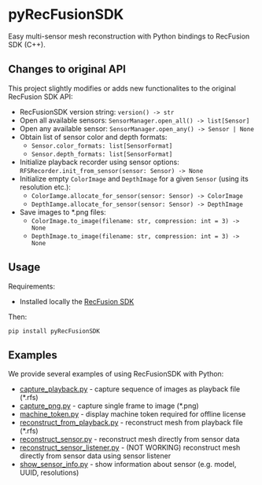 # pyRecFusionSDK

Easy multi-sensor mesh reconstruction with Python bindings to RecFusion SDK (C++).

## Changes to original API

This project slightly modifies or adds new functionalites to the original RecFusion SDK API:

- RecFusionSDK version string: `version() -> str`
- Open all available sensors: `SensorManager.open_all() -> list[Sensor]`
- Open any available sensor: `SensorManager.open_any() -> Sensor | None`
- Obtain list of sensor color and depth formats:
  - `Sensor.color_formats: list[SensorFormat]`
  - `Sensor.depth_formats: list[SensorFormat]`
- Initialize playback recorder using sensor options: `RFSRecorder.init_from_sensor(sensor: Sensor) -> None`
- Initialize empty `ColorImage` and `DepthImage` for a given `Sensor` (using its resolution etc.):
  - `ColorIamge.allocate_for_sensor(sensor: Sensor) -> ColorImage`
  - `DepthIamge.allocate_for_sensor(sensor: Sensor) -> DepthImage`
- Save images to \*.png files:
  - `ColorImage.to_image(filename: str, compression: int = 3) -> None`
  - `DepthImage.to_image(filename: str, compression: int = 3) -> None`

## Usage

Requirements:
* Installed locally the [RecFusion SDK](https://www.recfusion.net/download-recfusion/)

Then:

```shell
pip install pyRecFusionSDK
```

## Examples

We provide several examples of using RecFusionSDK with Python:

- [capture_playback.py](./examples/capture_playback.py) - capture sequence of images as playback file (\*.rfs)
- [capture_png.py](./examples/capture_png.py) - capture single frame to image (\*.png)
- [machine_token.py](./examples/machine_token.py) - display machine token required for offline license
- [reconstruct_from_playback.py](./examples/reconstruct_from_playback.py) - reconstruct mesh from playback file (\*.rfs)
- [reconstruct_sensor.py](./examples/reconstruct_sensor.py) - reconstruct mesh directly from sensor data
- [reconstruct_sensor_listener.py](./examples/reconstruct_sensor_listener.py) - (NOT WORKING) reconstruct mesh directly from sensor data using sensor listener
- [show_sensor_info.py](./examples/show_sensor_info.py) - show information about sensor (e.g. model, UUID, resolutions)
